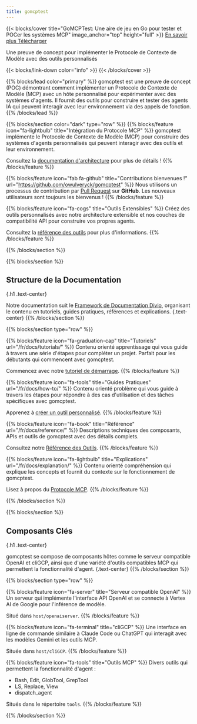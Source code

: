 ```yaml
---
title: gomcptest
---
```


{{< blocks/cover title="GoMCPTest: Une aire de jeu en Go pour tester et POCer les systèmes MCP" image_anchor="top" height="full" >}}
<a class="btn btn-lg btn-primary me-3 mb-4" href="fr/docs/">
  En savoir plus <i class="fas fa-arrow-alt-circle-right ms-2"></i>
</a>
<a class="btn btn-lg btn-secondary me-3 mb-4" href="https://github.com/owulveryck/gomcptest">
  Télécharger <i class="fab fa-github ms-2 "></i>
</a>
<p class="lead mt-5">Une preuve de concept pour implémenter le Protocole de Contexte de Modèle avec des outils personnalisés</p>
{{< blocks/link-down color="info" >}}
{{< /blocks/cover >}}


{{% blocks/lead color="primary" %}}
gomcptest est une preuve de concept (POC) démontrant comment implémenter un Protocole de Contexte de Modèle (MCP) avec un hôte personnalisé pour expérimenter avec des systèmes d'agents. Il fournit des outils pour construire et tester des agents IA qui peuvent interagir avec leur environnement via des appels de fonction.
{{% /blocks/lead %}}


{{% blocks/section color="dark" type="row" %}}
{{% blocks/feature icon="fa-lightbulb" title="Intégration du Protocole MCP" %}}
gomcptest implémente le Protocole de Contexte de Modèle (MCP) pour construire des systèmes d'agents personnalisés qui peuvent interagir avec des outils et leur environnement.

Consultez la [documentation d'architecture](/fr/docs/explanation/architecture) pour plus de détails !
{{% /blocks/feature %}}


{{% blocks/feature icon="fab fa-github" title="Contributions bienvenues !" url="https://github.com/owulveryck/gomcptest" %}}
Nous utilisons un processus de contribution par [Pull Request](https://github.com/owulveryck/gomcptest/pulls) sur **GitHub**. Les nouveaux utilisateurs sont toujours les bienvenus !
{{% /blocks/feature %}}


{{% blocks/feature icon="fa-cogs" title="Outils Extensibles" %}}
Créez des outils personnalisés avec notre architecture extensible et nos couches de compatibilité API pour construire vos propres agents.

Consultez la [référence des outils](/fr/docs/reference/tools) pour plus d'informations.
{{% /blocks/feature %}}


{{% /blocks/section %}}


{{% blocks/section %}}
## Structure de la Documentation
{.h1 .text-center}

Notre documentation suit le [Framework de Documentation Divio](https://documentation.divio.com/), organisant le contenu en tutoriels, guides pratiques, références et explications.
{.text-center}
{{% /blocks/section %}}


{{% blocks/section type="row" %}}

{{% blocks/feature icon="fa-graduation-cap" title="Tutoriels" url="/fr/docs/tutorials/" %}}
Contenu orienté apprentissage qui vous guide à travers une série d'étapes pour compléter un projet. Parfait pour les débutants qui commencent avec gomcptest.

Commencez avec notre [tutoriel de démarrage](/fr/docs/tutorials/getting-started/).
{{% /blocks/feature %}}

{{% blocks/feature icon="fa-tools" title="Guides Pratiques" url="/fr/docs/how-to/" %}}
Contenu orienté problème qui vous guide à travers les étapes pour répondre à des cas d'utilisation et des tâches spécifiques avec gomcptest.

Apprenez à [créer un outil personnalisé](/fr/docs/how-to/create-custom-tool/).
{{% /blocks/feature %}}

{{% blocks/feature icon="fa-book" title="Référence" url="/fr/docs/reference/" %}}
Descriptions techniques des composants, APIs et outils de gomcptest avec des détails complets.

Consultez notre [Référence des Outils](/fr/docs/reference/tools/).
{{% /blocks/feature %}}

{{% blocks/feature icon="fa-lightbulb" title="Explications" url="/fr/docs/explanation/" %}}
Contenu orienté compréhension qui explique les concepts et fournit du contexte sur le fonctionnement de gomcptest.

Lisez à propos du [Protocole MCP](/fr/docs/explanation/mcp-protocol/).
{{% /blocks/feature %}}

{{% /blocks/section %}}


{{% blocks/section %}}
## Composants Clés
{.h1 .text-center}

gomcptest se compose de composants hôtes comme le serveur compatible OpenAI et cliGCP, ainsi que d'une variété d'outils compatibles MCP qui permettent la fonctionnalité d'agent.
{.text-center}
{{% /blocks/section %}}

{{% blocks/section type="row" %}}

{{% blocks/feature icon="fa-server" title="Serveur compatible OpenAI" %}}
Un serveur qui implémente l'interface API OpenAI et se connecte à Vertex AI de Google pour l'inférence de modèle.

Situé dans `host/openaiserver`.
{{% /blocks/feature %}}

{{% blocks/feature icon="fa-terminal" title="cliGCP" %}}
Une interface en ligne de commande similaire à Claude Code ou ChatGPT qui interagit avec les modèles Gemini et les outils MCP.

Située dans `host/cliGCP`.
{{% /blocks/feature %}}

{{% blocks/feature icon="fa-tools" title="Outils MCP" %}}
Divers outils qui permettent la fonctionnalité d'agent :
- Bash, Edit, GlobTool, GrepTool
- LS, Replace, View
- dispatch_agent

Situés dans le répertoire `tools`.
{{% /blocks/feature %}}

{{% /blocks/section %}}
